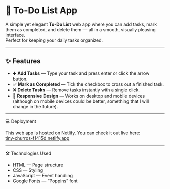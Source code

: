 # 📝 To-Do List App

A simple yet elegant **To-Do List** web app where you can add tasks, mark them as completed, and delete them — all in a smooth, visually pleasing interface.  
Perfect for keeping your daily tasks organized.

---

## ✨ Features

- ➕ **Add Tasks** — Type your task and press enter or click the arrow button.
- ✅ **Mark as Completed** — Tick the checkbox to cross out a finished task.
- ❌ **Delete Tasks** — Remove tasks instantly with a single click.
- 📱 **Responsive Design** — Works on desktop and mobile devices (although on mobile devices could be better, something that I will change in the future).

---

💻 Deployment

This web app is hosted on Netlify. You can check it out live here:  
[tiny-churros-f1415d.netlify.app](https://tiny-churros-f1415d.netlify.app)

---

🛠️ Technologies Used

- HTML — Page structure
- CSS — Styling
- JavaScript — Event handling
- Google Fonts — “Poppins” font
